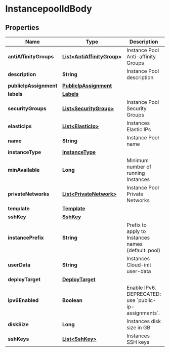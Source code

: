 # InstancepoolIdBody

## Properties
Name | Type | Description | Notes
------------ | ------------- | ------------- | -------------
**antiAffinityGroups** | [**List&lt;AntiAffinityGroup&gt;**](AntiAffinityGroup.md) | Instance Pool Anti-affinity Groups |  [optional]
**description** | **String** | Instance Pool description |  [optional]
**publicIpAssignment** | [**PublicIpAssignment**](PublicIpAssignment.md) |  |  [optional]
**labels** | [**Labels**](Labels.md) |  |  [optional]
**securityGroups** | [**List&lt;SecurityGroup&gt;**](SecurityGroup.md) | Instance Pool Security Groups |  [optional]
**elasticIps** | [**List&lt;ElasticIp&gt;**](ElasticIp.md) | Instances Elastic IPs |  [optional]
**name** | **String** | Instance Pool name |  [optional]
**instanceType** | [**InstanceType**](InstanceType.md) |  |  [optional]
**minAvailable** | **Long** | Minimum number of running Instances |  [optional]
**privateNetworks** | [**List&lt;PrivateNetwork&gt;**](PrivateNetwork.md) | Instance Pool Private Networks |  [optional]
**template** | [**Template**](Template.md) |  |  [optional]
**sshKey** | [**SshKey**](SshKey.md) |  |  [optional]
**instancePrefix** | **String** | Prefix to apply to Instances names (default: pool) |  [optional]
**userData** | **String** | Instances Cloud-init user-data |  [optional]
**deployTarget** | [**DeployTarget**](DeployTarget.md) |  |  [optional]
**ipv6Enabled** | **Boolean** | Enable IPv6. DEPRECATED: use &#x60;public-ip-assignments&#x60;. |  [optional]
**diskSize** | **Long** | Instances disk size in GB |  [optional]
**sshKeys** | [**List&lt;SshKey&gt;**](SshKey.md) | Instances SSH keys |  [optional]
